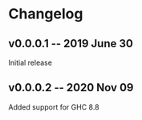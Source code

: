 # Changelog

## v0.0.0.1 -- 2019 June 30

Initial release

## v0.0.0.2 -- 2020 Nov 09

Added support for GHC 8.8
